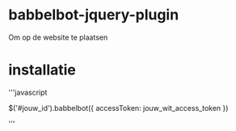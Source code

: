 # babbelbot-jquery-plugin
Om op de website te plaatsen

# installatie

'''javascript

$('#jouw_id').babbelbot({
accessToken: jouw_wit_access_token
})


'''
